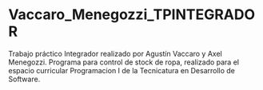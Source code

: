 # Vaccaro_Menegozzi_TPINTEGRADOR
Trabajo práctico Integrador realizado por Agustín Vaccaro y Axel Menegozzi.
Programa para control de stock de ropa, realizado para el espacio curricular Programacion I de la Tecnicatura en Desarrollo de Software.
